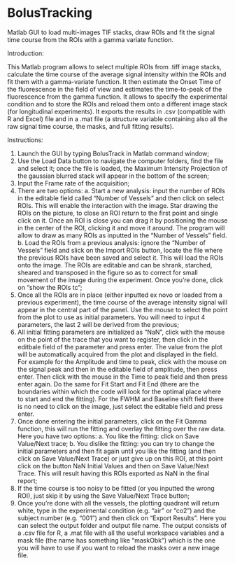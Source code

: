 # BolusTracking
Matlab GUI to load multi-images TIF stacks, draw ROIs and fit the signal time course from the ROIs with a gamma variate function. 

Introduction:

This Matlab program allows to select multiple ROIs from .tiff image stacks, calculate the time course of the average signal intensity within the ROIs and fit them with a gamma-variate function. It then estimate the Onset Time of the fluorescence in the field of view and estimates the time-to-peak of the fluorescence from the gamma function. It allows to specify the experimental condition and to store the ROIs and reload them onto a different image stack (for longitudinal experiments). It exports the results in .csv (compatible with R and Excel) file and in a .mat file (a structure variable containing also all the raw signal time course, the masks, and full fitting results).


Instructions:


1)	Launch the GUI by typing BolusTrack in Matlab command window;
2)	Use the Load Data button to navigate the computer folders, find the file and select it; once the file is loaded, the Maximum Intensity Projection of the gaussian blurred stack will appear in the bottom of the screen;
3)	Input the Frame rate of the acquisition;
4)	There are two options:
a.	Start a new analysis: input the number of ROIs in the editable field called “Number of Vessels” and then click on select ROIs. This will enable the interaction with the image. Star drawing the ROIs on the picture, to close an ROI return to the first point and single click on it. Once an ROI is close you can drag it by positioning the mouse in the center of the ROI, clicking it and move it around. The program will allow to draw as many ROIs as inputted in the “Number of Vessels” field. 
b.	Load the ROIs from a previous analysis: ignore the “Number of Vessels” field and slick on the Import ROIs button, locate the file where the previous ROIs have been saved and select it. This will load the ROIs onto the image. The ROIs are editable and can be shrank, starched, sheared and transposed in the figure so as to correct for small movement of the image during the experiment. Once you’re done, click on “show the ROIs tc”; 
5)	Once all the ROIs are in place (either inputted ex novo or loaded from a previous experiment), the time course of the average intensity signal will appear in the central part of the panel. Use the mouse to select the point from the plot to use as initial parameters. You will need to input 4 parameters, the last 2 will be derived from the previous;
6)	All initial fitting parameters are initialized as “NaN”, click with the mouse on the point of the trace that you want to register, then click in the editbale field of the parameter and press enter. The value from the plot will be automatically acquired from the plot and displayed in the field. For example for the Amplitude and time to peak, click with the mouse on the signal peak and then in the editable field of amplitude, then press enter. Then click with the mouse in the Time to peak field and then press enter again. Do the same for Fit Start and Fit End (there are the boundaries within which the code will look for the optimal place where to start and end the fitting). For the FWHM and Baseline shift field there is no need to click on the image, just select the editable field and press enter. 
7)	Once done entering the initial parameters, click on the Fit Gamma function, this will run the fitting and overlay the fitting over the raw data. Here you have two options:
a.	You like the fitting: click on Save Value/Next trace;
b.	You dislike the fitting: you can try to change the initial parameters and then fit again until you like the fitting (and then click on Save Value/Next Trace) or just give up on this ROI, at this point click on the button NaN Initial Values and then on Save Value/Next Trace. This will result having this ROIs exported as NaN in the final report;
8)	If the time course is too noisy to be fitted (or you inputted the wrong ROI), just skip it by using the Save Value/Next Trace button;
9)	Once you’re done with all the vessels, the plotting quadrant will return white, type in the experimental condition (e.g. “air” or “co2”) and the subject number (e.g. “001”) and then click on “Export Results”. Here you can select the output folder and output file name. The output consists of a .csv file for R, a .mat file with all the useful workspace variables and a mask file (the name has something like “maskObk”) which is the one you will have to use if you want to reload the masks over a new image file. 
